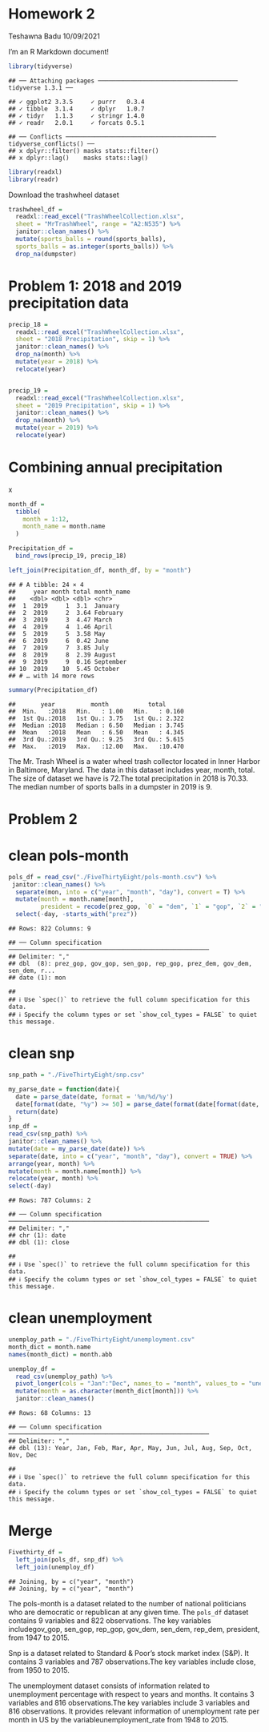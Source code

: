 Homework 2
================
Teshawna Badu
10/09/2021

I’m an R Markdown document!

``` r
library(tidyverse)
```

    ## ── Attaching packages ─────────────────────────────────────── tidyverse 1.3.1 ──

    ## ✓ ggplot2 3.3.5     ✓ purrr   0.3.4
    ## ✓ tibble  3.1.4     ✓ dplyr   1.0.7
    ## ✓ tidyr   1.1.3     ✓ stringr 1.4.0
    ## ✓ readr   2.0.1     ✓ forcats 0.5.1

    ## ── Conflicts ────────────────────────────────────────── tidyverse_conflicts() ──
    ## x dplyr::filter() masks stats::filter()
    ## x dplyr::lag()    masks stats::lag()

``` r
library(readxl)
library(readr)
```

Download the trashwheel dataset

``` r
trashwheel_df = 
  readxl::read_excel("TrashWheelCollection.xlsx",
  sheet = "MrTrashWheel", range = "A2:N535") %>% 
  janitor::clean_names() %>% 
  mutate(sports_balls = round(sports_balls),
  sports_balls = as.integer(sports_balls)) %>% 
  drop_na(dumpster)
```

# Problem 1: 2018 and 2019 precipitation data

``` r
precip_18 = 
  readxl::read_excel("TrashWheelCollection.xlsx",
  sheet = "2018 Precipitation", skip = 1) %>% 
  janitor::clean_names() %>%
  drop_na(month) %>% 
  mutate(year = 2018) %>% 
  relocate(year)


precip_19 = 
  readxl::read_excel("TrashWheelCollection.xlsx",
  sheet = "2019 Precipitation", skip = 1) %>% 
  janitor::clean_names() %>%
  drop_na(month) %>% 
  mutate(year = 2019) %>% 
  relocate(year)
```

# Combining annual precipitation

x

``` r
month_df = 
  tibble(
    month = 1:12,
    month_name = month.name
  )

Precipitation_df = 
  bind_rows(precip_19, precip_18)

left_join(Precipitation_df, month_df, by = "month")
```

    ## # A tibble: 24 × 4
    ##     year month total month_name
    ##    <dbl> <dbl> <dbl> <chr>     
    ##  1  2019     1  3.1  January   
    ##  2  2019     2  3.64 February  
    ##  3  2019     3  4.47 March     
    ##  4  2019     4  1.46 April     
    ##  5  2019     5  3.58 May       
    ##  6  2019     6  0.42 June      
    ##  7  2019     7  3.85 July      
    ##  8  2019     8  2.39 August    
    ##  9  2019     9  0.16 September 
    ## 10  2019    10  5.45 October   
    ## # … with 14 more rows

``` r
summary(Precipitation_df)
```

    ##       year          month           total       
    ##  Min.   :2018   Min.   : 1.00   Min.   : 0.160  
    ##  1st Qu.:2018   1st Qu.: 3.75   1st Qu.: 2.322  
    ##  Median :2018   Median : 6.50   Median : 3.745  
    ##  Mean   :2018   Mean   : 6.50   Mean   : 4.345  
    ##  3rd Qu.:2019   3rd Qu.: 9.25   3rd Qu.: 5.615  
    ##  Max.   :2019   Max.   :12.00   Max.   :10.470

The Mr. Trash Wheel is a water wheel trash collector located in Inner
Harbor in Baltimore, Maryland. The data in this dataset includes year,
month, total. The size of dataset we have is 72.The total precipitation
in 2018 is 70.33. The median number of sports balls in a dumpster in
2019 is 9.

# Problem 2

# clean pols-month

``` r
pols_df = read_csv("./FiveThirtyEight/pols-month.csv") %>% 
 janitor::clean_names() %>% 
  separate(mon, into = c("year", "month", "day"), convert = T) %>% 
  mutate(month = month.name[month],
         president = recode(prez_gop, `0` = "dem", `1` = "gop", `2` = "gop")) %>%
  select(-day, -starts_with("prez"))
```

    ## Rows: 822 Columns: 9

    ## ── Column specification ────────────────────────────────────────────────────────
    ## Delimiter: ","
    ## dbl  (8): prez_gop, gov_gop, sen_gop, rep_gop, prez_dem, gov_dem, sen_dem, r...
    ## date (1): mon

    ## 
    ## ℹ Use `spec()` to retrieve the full column specification for this data.
    ## ℹ Specify the column types or set `show_col_types = FALSE` to quiet this message.

# clean snp

``` r
snp_path = "./FiveThirtyEight/snp.csv"

my_parse_date = function(date){
  date = parse_date(date, format = '%m/%d/%y')
  date[format(date, "%y") >= 50] = parse_date(format(date[format(date, "%y") >= 50], "19%y-%m-%d"))
  return(date)
}
snp_df =
read_csv(snp_path) %>% 
janitor::clean_names() %>% 
mutate(date = my_parse_date(date)) %>% 
separate(date, into = c("year", "month", "day"), convert = TRUE) %>% 
arrange(year, month) %>% 
mutate(month = month.name[month]) %>% 
relocate(year, month) %>% 
select(-day)
```

    ## Rows: 787 Columns: 2

    ## ── Column specification ────────────────────────────────────────────────────────
    ## Delimiter: ","
    ## chr (1): date
    ## dbl (1): close

    ## 
    ## ℹ Use `spec()` to retrieve the full column specification for this data.
    ## ℹ Specify the column types or set `show_col_types = FALSE` to quiet this message.

# clean unemployment

``` r
unemploy_path = "./FiveThirtyEight/unemployment.csv"
month_dict = month.name
names(month_dict) = month.abb

unemploy_df = 
  read_csv(unemploy_path) %>%
  pivot_longer(cols = "Jan":"Dec", names_to = "month", values_to = "unemployment_rate") %>% 
  mutate(month = as.character(month_dict[month])) %>% 
  janitor::clean_names()
```

    ## Rows: 68 Columns: 13

    ## ── Column specification ────────────────────────────────────────────────────────
    ## Delimiter: ","
    ## dbl (13): Year, Jan, Feb, Mar, Apr, May, Jun, Jul, Aug, Sep, Oct, Nov, Dec

    ## 
    ## ℹ Use `spec()` to retrieve the full column specification for this data.
    ## ℹ Specify the column types or set `show_col_types = FALSE` to quiet this message.

# Merge

``` r
Fivethirty_df = 
  left_join(pols_df, snp_df) %>% 
  left_join(unemploy_df)
```

    ## Joining, by = c("year", "month")
    ## Joining, by = c("year", "month")

The pols-month is a dataset related to the number of national
politicians who are democratic or republican at any given time. The
`pols_df` dataset contains 9 variables and 822 observations. The key
variables includegov\_gop, sen\_gop, rep\_gop, gov\_dem, sen\_dem,
rep\_dem, president, from 1947 to 2015.

Snp is a dataset related to Standard & Poor’s stock market index (S&P).
It contains 3 variables and 787 observations.The key variables include
close, from 1950 to 2015.

The unemployment dataset consists of information related to unemployment
percentage with respect to years and months. It contains 3 variables and
816 observations.The key variables include 3 variables and 816
observations. It provides relevant information of unemployment rate per
month in US by the variableunemployment\_rate from 1948 to 2015.
